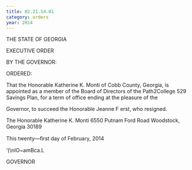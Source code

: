 ```yaml
---
title: 02.21.14.01
category: orders
year: 2014
---
```

 

THE STATE OF GEORGIA

EXECUTIVE ORDER

BY THE GOVERNOR:

ORDERED:

That the Honorable Katherine K. Monti of
Cobb County, Georgia, is appointed as a
member of the Board of Directors of the
Path2College 529 Savings Plan, for a term of
office ending at the pleasure of the

Governor, to succeed the Honorable Jeanne
F erst, who resigned.

The Honorable Katherine K. Monti
6550 Putnam Ford Road
Woodstock, Georgia 30189

This twenty—ﬁrst day of February, 2014

‘(\nIO~amBca.L

GOVERNOR

